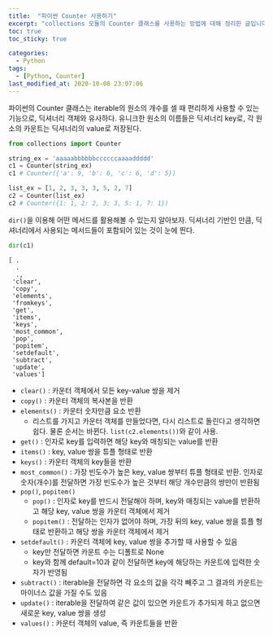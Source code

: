 ```yaml
---
title:  "파이썬 Counter 사용하기"
excerpt: "collections 모듈의 Counter 클래스를 사용하는 방법에 대해 정리한 글입니다."
toc: true
toc_sticky: true

categories:
  - Python
tags:
  - [Python, Counter]
last_modified_at: 2020-10-08 23:07:06
---
```


파이썬의 Counter 클래스는 iterable의 원소의 개수를 셀 때 편리하게 사용할 수 있는 기능으로, 딕셔너리 객체와 유사하다. 유니크한 원소의 이름들은 딕셔너리 key로, 각 원소의 카운트는 딕셔너리의 value로 저장된다.   

```py
from collections import Counter

string_ex = 'aaaaabbbbbbccccccaaaaddddd'
c1 = Counter(string_ex)
c1 # Counter({'a': 9, 'b': 6, 'c': 6, 'd': 5})

list_ex = [1, 2, 3, 3, 3, 5, 2, 7]
c2 = Counter(list_ex)
c2 # Counter({1: 1, 2: 2, 3: 3, 5: 1, 7: 1})
```  

`dir()`을 이용해 어떤 메서드를 활용해볼 수 있는지 알아보자. 딕셔너리 기반인 만큼, 딕셔너리에서 사용되는 메서드들이 포함되어 있는 것이 눈에 띈다. 

```py
dir(c1)
```    

```
[ .
  .
  .,
 'clear',
 'copy',
 'elements',
 'fromkeys',
 'get',
 'items',
 'keys',
 'most_common',
 'pop',
 'popitem',
 'setdefault',
 'subtract',
 'update',
 'values']
```  

- `clear()` : 카운터 객체에서 모든 key-value 쌍을 제거
- `copy()` : 카운터 객체의 복사본을 반환
- `elements()` : 카운터 숫자만큼 요소 반환
  - 리스트를 가지고 카운터 객체를 만들었다면, 다시 리스트로 돌린다고 생각하면 쉽다. 물론 순서는 바뀐다. `list(c2.elements())`와 같이 사용.
- `get()` : 인자로 key를 입력하면 해당 key와 매칭되는 value를 반환
- `items()` : key, value 쌍을 튜플 형태로 반환
- `keys()` : 카운터 객체의 key들을 반환
- `most_common()` : 가장 빈도수가 높은 key, value 쌍부터 튜플 형태로 반환. 인자로 숫자(개수)를 전달하면 가장 빈도수가 높은 것부터 해당 개수만큼의 쌍만이 반환됨
- `pop()`, `popitem()`
  - `pop()` : 인자로 key를 반드시 전달해야 하며, key와 매칭되는 value를 반환하고 해당 key, value 쌍을 카운터 객체에서 제거
  - `popitem()` : 전달하는 인자가 없어야 하며, 가장 뒤의 key, value 쌍을 튜플 형태로 반환하고 해당 쌍을 카운터 객체에서 제거
- `setdefault()` : 카운터 객체에 key, value 쌍을 추가할 때 사용할 수 있음
  - key만 전달하면 카운트 수는 디폴트로 None
  - key와 함께 default=10과 같이 전달하면 key에 해당하는 카운트에 입력한 숫자가 반영됨
- `subtract()` : iterable을 전달하면 각 요소의 값을 각각 빼주고 그 결과의 카운트는 마이너스 값을 가질 수도 있음
- `update()` : iterable을 전달하여 같은 값이 있으면 카운트가 추가되게 하고 없으면 새로운 key, value 쌍을 생성
- `values()` : 카운터 객체의 value, 즉 카운트들을 반환







